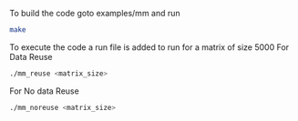 To build the code goto examples/mm and run
```bash
make
```

To execute the code a run file is added to run for a matrix of size 5000
For Data Reuse
```bash
./mm_reuse <matrix_size>
```

For No data Reuse
```bash
./mm_noreuse <matrix_size>
```
